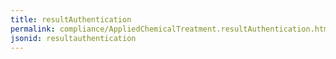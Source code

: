 ```yaml
---
title: resultAuthentication
permalink: compliance/AppliedChemicalTreatment.resultAuthentication.html
jsonid: resultauthentication
---
```

